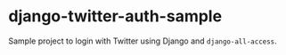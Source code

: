 # django-twitter-auth-sample

Sample project to login with Twitter using Django and 
`django-all-access`.
